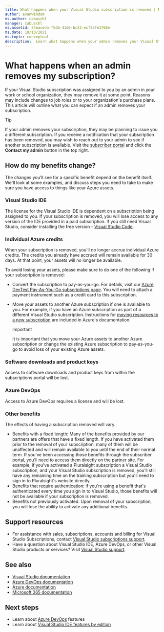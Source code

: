 ```yaml
---
title: What happens when your Visual Studio subscription is removed | Microsoft Docs
author: evanwindom
ms.author: cabuschl
manager: cabuschl
ms.assetid: 34eaceda-f5db-41d6-bc23-ecf55fe1768e
ms.date: 10/13/2021
ms.topic: conceptual
description:  Learn what happens when your admin removes your Visual Studio subscription.
---
```


# What happens when an admin removes my subscription?
If your Visual Studio subscription was assigned to you by an admin in your work or school organization, they may remove it at some point.  Reasons may include changes to job roles or to your organization's purchase plans.  This article will outline what you can expect if an admin removes your subscription.  

> [!TIP]
> If your admin removes your subscription, they may be planning to issue you a different subscription.  If you receive a notification that your subscription has been removed, you may wish to reach out to your admin to see if another subscription is available. Visit the [subscriber portal](https://my.visualstudio.com) and click the **Contact my admin** button in the top right. 

## How do my benefits change?
The changes you'll see for a specific benefit depend on the benefit itself.  We'll look at some examples, and discuss steps you need to take to make sure you have access to things like your Azure assets. 

### Visual Studio IDE
The license for the Visual Studio IDE is dependent on a subscription being assigned to you.  If your subscription is removed, you will lose access to any version of the IDE provided in a paid subscription.  If you still need Visual Studio, consider installing the free version - [Visual Studio Code](https://code.visualstudio.com/).  

### Individual Azure credits
When your subscription is removed, you'll no longer accrue individual Azure credits.  The credits you already have accrued will remain available for 30 days.  At that point, your assets will no longer be available. 

To avoid losing your assets, please make sure to do one of the following if your subscription is removed:
- Convert the subscription to pay-as-you-go.  For details, visit our [Azure DevTest Pay-As-You-Go subscriptions page](https://azure.microsoft.com/offers/ms-azr-0023p/).  You will need to attach a payment instrument such as a credit card to this subscription. 
- Move your assets to another Azure subscription if one is available to you.  For example, if you have an Azure subscription as part of a different Visual Studio subscription.  Instructions for [moving resources to a new subscription](/azure/devtest/offer/how-to-change-directory-tenants-visual-studio-azure) are included in Azure's documentation.  

  > [!IMPORTANT]
  > It is important that you move your Azure assets to another Azure subscription or change the existing Azure subscription to pay-as-you-go to avoid loss of your existing Azure assets. 
 
### Software downloads and product keys
Access to software downloads and product keys from within the subscriptions portal will be lost. 

### Azure DevOps
Access to Azure DevOps requires a license and will be lost.   

### Other benefits 
The effects of having a subscription removed will vary.  
- Benefits with a fixed length:  Many of the benefits provided by our partners are offers that have a fixed length.  If you have activated them prior to the removal of your subscription, many of them will be unaffected and will remain available to you until the end of their normal term.  If you've been accessing those benefits through the subscriber portal, you'll need to access them directly on the partner site.  For example, if you've activated a Pluralsight subscription a Visual Studio subscription, and your Visual Studio subscription is removed, you'll still have any remaining time on the training subscription but you'll need to sign in to Pluralsight's website directly. 
- Benefits that require authentication:  If you're using a benefit that's authenticated every time you sign in to Visual Studio, those benefits will not be available if your subscription is removed.  
- Benefits not previously activated: Upon removal of your subscription, you will lose the ability to activate any additional benefits.  

## Support resources
- For assistance with sales, subscriptions, accounts and billing for Visual Studio Subscriptions, contact [Visual Studio subscriptions support](https://my.visualstudio.com/gethelp).
- Have a question about Visual Studio IDE, Azure DevOps, or other Visual Studio products or services?  Visit [Visual Studio support](https://visualstudio.microsoft.com/support/).

## See also
- [Visual Studio documentation](/visualstudio/)
- [Azure DevOps documentation](/azure/devops/)
- [Azure documentation](/azure/)
- [Microsoft 365 documentation](/microsoft-365/)

## Next steps
- Learn about [Azure DevOps](https://azure.microsoft.com/services/devops/) features
- Learn about [Visual Studio IDE features by edition](https://visualstudio.microsoft.com/vs/compare/)